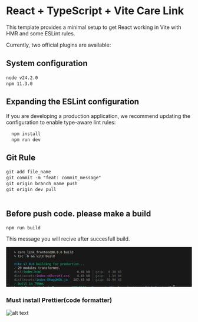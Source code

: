 # React + TypeScript + Vite   Care Link

This template provides a minimal setup to get React working in Vite with HMR and some ESLint rules.

Currently, two official plugins are available:
## System configuration
```
node v24.2.0
npm 11.3.0 
```

## Expanding the ESLint configuration

If you are developing a production application, we recommend updating the configuration to enable type-aware lint rules:

```
  npm install
  npm run dev
```
## Git Rule

```
git add file_name
git commit -m "feat: commit_message"
git origin branch_name push
git origin dev pull
  
```
## Before push code. please make a build

```
npm run build
```
 This message you will recive after succesfull build.

![alt text](image-1.png)

### Must install Prettier(code formatter)
![alt text](image-2.png)